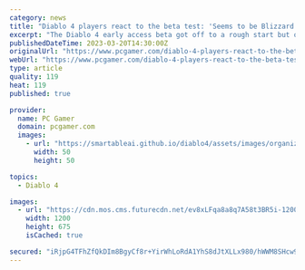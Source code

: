 ```yaml
---
category: news
title: "Diablo 4 players react to the beta test: 'Seems to be Blizzard back in their old form'"
excerpt: "The Diablo 4 early access beta got off to a rough start but once it started working, players were genuinely excited by what they saw."
publishedDateTime: 2023-03-20T14:30:00Z
originalUrl: "https://www.pcgamer.com/diablo-4-players-react-to-the-beta-test-seems-to-be-blizzard-back-in-their-old-form/"
webUrl: "https://www.pcgamer.com/diablo-4-players-react-to-the-beta-test-seems-to-be-blizzard-back-in-their-old-form/"
type: article
quality: 119
heat: 119
published: true

provider:
  name: PC Gamer
  domain: pcgamer.com
  images:
    - url: "https://smartableai.github.io/diablo4/assets/images/organizations/pcgamer.com-50x50.jpg"
      width: 50
      height: 50

topics:
  - Diablo 4

images:
  - url: "https://cdn.mos.cms.futurecdn.net/ev8xLFqa8a8q7A58t3BR5i-1200-80.jpg"
    width: 1200
    height: 675
    isCached: true

secured: "iRjpG4TFhZfQkDIm8BgyCf8r+YirWhLoRdA1YhS8dJtXLLx980/hWWM8SHcw94OZ8xeSOIDtooQZCCiYazIbLjmgtrHUCRfH7EbrpmZtuZK3TT+/2sLipGpvSxoU3fYJrwnlR8HxWOIQ6t/jI/7kDe+FRU7divhXh8t16nxq1HTkCKdCFL74u7RRvwVjAVttLopfKszgIJMbDera9y4V1+KnNcQOZCJ1CNuHxqMsVER0an/KFLR2MJJPcCjN0VHVAo/5YqJxduLtn3yGbJB6z80/+yTBAO1ZeXyqMGL+W4o8W+s260uzoYhaiiUP97kRO4c2fZ2cZpLmYBFARIFjPcn772u9TvvlH4KSwbUqk3k=;Lzhu0aCiAAq52eNOMxTMzQ=="
---
```


